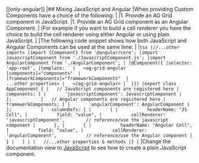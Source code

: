 [[only-angular]]
|## Mixing JavaScript and Angular
|When providing Custom Components have a choice of the following:
|
|1. Provide an AG Grid component in JavaScript.
|1. Provide an AG Grid component as an Angular Component.
|
|For example if you want to build a cell renderer you have the choice to build the cell renderer using either Angular or using plain JavaScript.
|
|The following code snippet shows how both JavaScript and Angular Components can be used at the same time:
|
|```tsx
|//...other imports
|import {Component} from '@angular/core';
|import JavascriptComponent from './JavascriptComponent.js';
|import AngularComponent from './AngularComponent';
|
|@Component({
|selector: 'app-root',
|template: `
|   <ag-grid-angular [components]="components" 
|                    [frameworkComponents]="frameworkComponents" 
|                    ...other properties>
|   </ag-grid-angular>
|`
|})
|export class AppComponent {
|   // JavaScript components are registered here
|   components: [
|       'javascriptComponent': JavascriptComponent
|   ];          
|   // Angular components are registered here
|   frameworkComponents: [
|       'angularComponent': AngularComponent
|   ];          
|   columnDefs: [
|       {
|           headerName: "JS Cell",
|           field: "value",
|           cellRenderer: 'javascriptComponent',        // reference/use the javascript component
|       },
|       {
|           headerName: "Angular Cell",
|           field: "value",
|           cellRenderer: 'angularComponent',           // reference/use the Angular component
|       }
|   ]
|
|   //...other properties & methods
|}
|```
|Change the documentation view to <a href='../../javascript/components/'>JavaScript</a> to see how to create a plain JavaScript component.
